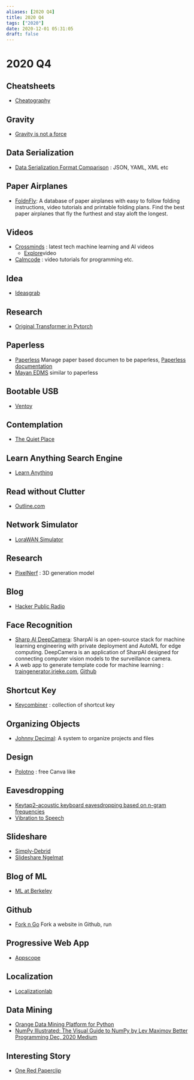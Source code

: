 ```yaml
---
aliases: [2020 Q4]
title: 2020 Q4
tags: ["2020"]
date: 2020-12-01 05:31:05
draft: false
---
```


# 2020 Q4

## Cheatsheets

- [Cheatography](https://cheatography.com/)

## Gravity

- [Gravity is not a force](https://www.washingtonpost.com/outlook/everything-you-thought-you-knew-about-gravity-is-wrong/2019/08/01/627f3696-a723-11e9-a3a6-ab670962db05_story.html)

## Data Serialization

- [Data Serialization Format Comparison](https://wiki.alopex.li/BetterThanJson) : JSON, YAML, XML etc

## Paper Airplanes

- [FoldnFly](https://www.foldnfly.com/): A database of paper airplanes with easy to follow folding instructions, video tutorials and printable folding plans. Find the best paper airplanes that fly the furthest and stay aloft the longest.

## Videos

- [Crossminds](https://crossminds.ai/) : latest tech machine learning and AI videos
    - [Explore](https://crossminds.ai/explore/)video
- [Calmcode](https://calmcode.io/) : video tutorials for programming etc.

## Idea

- [Ideasgrab](https://www.ideasgrab.com/)

## Research

- [Original Transformer in Pytorch](https://github.com/gordicaleksa/pytorch-original-transformer)

## Paperless

- [Paperless](https://github.com/the-paperless-project/paperless) Manage paper based documen to be paperless, [Paperless documentation](https://paperless-ng.readthedocs.io/en/latest/usage_overview.html#the-recommended-workflow)
- [Mayan EDMS](https://www.mayan-edms.com/) similar to paperless

## Bootable USB

- [Ventoy](https://github.com/ventoy/Ventoy)

## Contemplation

- [The Quiet Place](https://thequietplaceproject.xyz/thequietplace/)

## Learn Anything Search Engine

- [Learn Anything](https://learn-anything.xyz/)

## Read without Clutter

- [Outline.com](https://outline.com/)

## Network Simulator

- [LoraWAN Simulator](https://github.com/kartben/lorawan-node-simulator)

## Research

- [PixelNerf](https://alexyu.net/pixelnerf/) : 3D generation model

## Blog

- [Hacker Public Radio](https://hackerpublicradio.org/)

## Face Recognition

- [Sharp AI DeepCamera](https://github.com/SharpAI/DeepCamera): SharpAI is an open-source stack for machine learning engineering with private deployment and AutoML for edge computing. DeepCamera is an application of SharpAI designed for connecting computer vision models to the surveillance camera.
- A web app to generate template code for machine learning : [traingenerator.jrieke.com](https://traingenerator.jrieke.com "https://traingenerator.jrieke.com"), [Github](https://github.com/jrieke/traingenerator)

## Shortcut Key

- [Keycombiner](https://keycombiner.com/collections/) : collection of shortcut key

## Organizing Objects

- [Johnny Decimal](https://johnnydecimal.com/): A system to organize projects and files

## Design

- [Polotno](https://studio.polotno.dev/) : free Canva like

## Eavesdropping

- [Keytap2–acoustic keyboard eavesdropping based on n-gram frequencies](https://github.com/ggerganov/kbd-audio/discussions/31)
- [Vibration to Speech](https://news.mit.edu/2014/algorithm-recovers-speech-from-vibrations-0804)

## Slideshare

- [Simply-Debrid](https://simply-debrid.com/)
- [Slideshare Ngelmat](https://slidesharedownloader.ngelmat.net/)

## Blog of ML

- [ML at Berkeley](https://ml.berkeley.edu/)

## Github

- [Fork n Go](https://jlord.us/forkngo/) Fork a website in Github, run

## Progressive Web App

- [Appscope](https://appsco.pe/)

## Localization

- [Localizationlab](https://www.localizationlab.org/)

## Data Mining

- [Orange Data Mining Platform for Python](https://orange.biolab.si/)
- [NumPy Illustrated: The Visual Guide to NumPy  by Lev Maximov  Better Programming  Dec, 2020  Medium](https://medium.com/better-programming/numpy-illustrated-the-visual-guide-to-numpy-3b1d4976de1d)

## Interesting Story

- [One Red Paperclip](https://en.wikipedia.org/wiki/One_red_paperclip)
